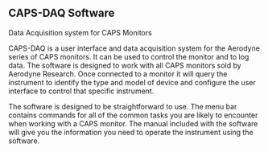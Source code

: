 ## CAPS-DAQ Software
Data Acquisition system for CAPS Monitors

CAPS-DAQ is a user interface and data acquisition system for the Aerodyne 
series of CAPS monitors. It can be used to control the monitor and to log data. 
The software is designed to work with all CAPS monitors sold by Aerodyne Research. 
Once connected to a monitor it will query the instrument to identify the type 
and model of device and configure the user interface to control that specific 
instrument.

The software is designed to be straightforward to use. The menu bar contains 
commands for all of the common tasks you are likely to encounter when working 
with a CAPS monitor. The manual included with the software will give you the 
information you need to operate the instrument using the software.